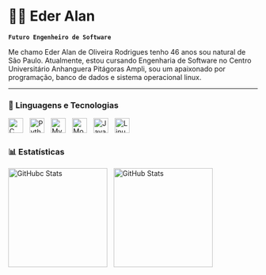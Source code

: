 # 👨‍💻 Eder Alan

**`Futuro Engenheiro de Software`**

Me chamo Eder Alan de Oliveira Rodrigues tenho 46 anos sou natural de São Paulo. Atualmente, estou cursando Engenharia de Software no Centro Universitário Anhanguera Pitágoras Ampli, sou um apaixonado por programação, banco de dados e sistema operacional linux.
 


---

### 🤖 Linguagens e Tecnologias


<img 
align="left"
    alt="C" 
    title="C"
    width="30px" 
    style="padding-right: 10px;"
  src="https://cdn.jsdelivr.net/gh/devicons/devicon@latest/icons/c/c-original.svg" 
/>
          
<img 
    align="left" 
    alt="Python" 
    title="Python"
    width="30px" 
    style="padding-right: 10px;" 
  src="https://cdn.jsdelivr.net/gh/devicons/devicon@latest/icons/python/python-original.svg" 
/>

<img 
    align="left" 
    alt="MySql" 
    title="MySql"
    width="30px" 
    style="padding-right: 10px;" 
  src="https://cdn.jsdelivr.net/gh/devicons/devicon@latest/icons/mysql/mysql-original-wordmark.svg" 
/>
          
<img 
align="left" 
    alt="MongoDb" 
    title="MongoDb"
    width="30px" 
    style="padding-right: 10px;" 
  src="https://cdn.jsdelivr.net/gh/devicons/devicon@latest/icons/mongodb/mongodb-original-wordmark.svg" />
                  

<img 
align="left" 
    alt="Java" 
    title="Java"
    width="30px" 
    style="padding-right: 10px;" 
 src="https://cdn.jsdelivr.net/gh/devicons/devicon@latest/icons/java/java-original-wordmark.svg" />


 
<img 
align="left"
    alt="Linux" 
    title="Linux"
    width="30px" 
    style="padding-right: 10px;" 
  src="https://cdn.jsdelivr.net/gh/devicons/devicon@latest/icons/linux/linux-original.svg" />
          
          
<br/>
<br/>

### 📊 Estatísticas

<p>
  <img 
    align="left" 
    alt="GitHubc Stats" 
    height="200" 
    style="padding-right: 10px;" 
    src="https://github-readme-stats.vercel.app/api?username=Eder-Alan&show_icons=true&theme=tokyonight&include_all_commits=true&locale=pt-br" 
  />

<img 
      align="left" 
      alt="GitHub Stats" 
      height="200" 
      style="padding-right: 10px;"
      src="https://github-readme-stats.vercel.app/api/top-langs/?username=Eder-Alan&theme=tokyonight&layout=compact&custom_title=Tecnologias&langs_count=6" 
  />

</p>

